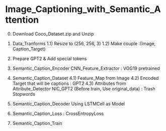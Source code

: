 # Image_Captioning_with_Semantic_Attention

0) Download Coco_Dataset.zip and Unzip

1) Data_Tranforms 
 1.1) Resize to (256, 256, 3)
 1.2) Make couple :(Image, Caption_Target)

2) Prepare GPT2 & Add special tokens

3) Semantic_Caption_Encoder
  CNN_Feature_Extractor : VGG19 pretrained

4) Semantic_Caption_Dataset
 4.1) Feature_Map from Image
 4.2) Encoded Target that will be captions : GPT2
 4.3) Attributes from Attribute_Detector
   NIC_GPT2 (Before train, Use original_data) : Trash Stopwords

5) Semantic_Caption_Decoder
  Using LSTMCell as Model

6) Semantic_Caption_Loss : CrossEntropyLoss

7) Semantic_Caption_Train
